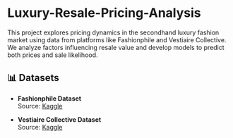 # Luxury-Resale-Pricing-Analysis

This project explores pricing dynamics in the secondhand luxury fashion market using data from platforms like Fashionphile and Vestiaire Collective. We analyze factors influencing resale value and develop models to predict both prices and sale likelihood.


## 📊 Datasets
- **Fashionphile Dataset**  
  Source: [Kaggle](https://www.kaggle.com/datasets/polartech/second-hand-luxury-bagswatches-dataset)
  
- **Vestiaire Collective Dataset**  
  Source: [Kaggle](https://www.kaggle.com/datasets/justinpakzad/vestiaire-fashion-dataset/data)
  
